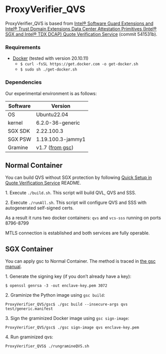 # ProxyVerifier_QVS
ProxyVerifier_QVS is based from [Intel® Software Guard Extensions and Intel® Trust Domain Extensions Data Center Attestation Primitives (Intel® SGX and Intel® TDX DCAP) Quote Verification Service](https://github.com/hatena75/ProxyVerifier_QVS/tree/541531b838d17f7418f7d86c16974f98f2fa81b4) (commit 541531b).

### Requirements
 - [Docker](https://www.docker.com/) (tested with version 20.10.11)
    - ```$ curl -fsSL https://get.docker.com -o get-docker.sh```
    - ```$ sudo sh ./get-docker.sh```

### Dependencies
Our experimental environment is as follows:

| Software | Version |
| ---- | ---- |
| OS | Ubuntu22.04 |
| kernel | 6.2.0-36-generic |
| SGX SDK | 2.22.100.3 |
| SGX PSW | 1.19.100.3-jammy1 |
| Gramine | v1.7 ([from gsc](https://gramine.readthedocs.io/projects/gsc/en/stable/index.html#configuration))|


## Normal Container
You can build QVS without SGX protection by following [Quick Setup in Quote Verification Service](https://github.com/intel/SGX-TDX-DCAP-QuoteVerificationService?tab=readme-ov-file#quick-setup) README.

1\. Execute ```./build.sh```. This script will build QVL, QVS and SSS.

2\. Execute ```./runAll.sh```. This script will configure QVS and SSS with autogenerated self-signed certs.

As a result it runs two docker containers: ```qvs``` and ```vcs-sss``` running on ports 8796-8799
 
MTLS connection is established and both services are fully operable.

## SGX Container
You can apply gsc to Normal Container. The method is traced in [the gsc manual](https://gramine.readthedocs.io/projects/gsc/en/latest/#example).

1\. Generate the signing key (if you don’t already have a key):
```
$ openssl genrsa -3 -out enclave-key.pem 3072
```
2\. Graminize the Python image using `gsc build`:
```
ProxyVerifier_QVS/gsc$ ./gsc build --insecure-args qvs test/generic.manifest
```
3\. Sign the graminized Docker image using `gsc sign-image`:
```
ProxyVerifier_QVS/gsc$ ./gsc sign-image qvs enclave-key.pem
```
4\. Run graminized qvs:
```
ProxyVerifier_QVS$ ./rungramineQVS.sh
```

<!--
## Introduction

Quote Verification Service is a stateless server endpoint implementation that verifies attestation evidence (quote) of ISV (Independent Software Vendor) enclaves.
It can be used as a part of [SGX attestation](https://www.intel.com/content/www/us/en/developer/tools/software-guard-extensions/attestation-services.html) process.

Service checks, that provided evidence comes from a genuine, non-revoked SGX/TDX capable platform on given TCB level and generates appriopriate JSON report. Based on that report and by verifying additional evidences (like: MRSIGNER, MRENCLAVE) client can decide whether to trust this enclave or not. 


### Service architecture overview

![QVS Diagram](diagram.png?raw=true "QVS Diagram")

ISV Quote Verification Backend potential structure is presented on the diagram above. 

Quote Verification Service utilizes [QVL](../QVL) to perform it's business logic. It also communicates with Verification Collateral Distribution Services (PCS and CRL Distribution List) to obtain latest collaterals. When verification is done, report is generated and sent to a crypto provider - Verification Crypto Service (VCS) in order to be signed. 

VCS is a service capable of storing (Secure Key Storage) and using cryptographic keys in a secure manner (for example, by utilizing Hardware Secure Module). It has to be provided and protected by ISV, as a part of it's Quote Verification Backend.
Sample VCS implementation called [Simple Signing Service (SSS)](samples/simple-signing-service/README.md) has been created for demo purposes only - please do NOT use it in production environment.

### System requirements
QVS is purely software component, and it doesn't require SGX capable platform to work. Although it can be additionally protected by running inside an enclave (for example by using [Gramine](https://gramineproject.io/)).
Following instructions were tested using Linux (Ubuntu) distribution.

## Quick Setup
QVS for demonstation purposes can be quickly configured and run with self-signed certs backed by SSS.

### Requirements
 - [Docker](https://www.docker.com/) (tested with version 20.10.11)
    - ```$ curl -fsSL https://get.docker.com -o get-docker.sh```
    - ```$ sudo sh ./get-docker.sh```
### Build
 Execute ```./build.sh```. This script will build QVL, QVS and SSS.
 
 As a result it creates two docker images: ```qvs:latest``` and ```sss:latest```
 
### Configure (Optional)
QVS can be configured via environment variables: [service configuration](#service-configuration)

Edit  [default.env](default.env) to add or modify variables
### Run
Execute ```./runAll.sh```. This script will configure QVS and SSS with autogenerated self-signed certs.

As a result it runs two docker containers: ```qvs``` and ```vcs-sss``` running on ports 8796-8799
 
MTLS connection is established and both services are fully operable.
 
## Manual Setup
### Prerequisites for Linux
Using docker builders:
 - [Docker](https://www.docker.com/) (tested with version 20.10.11)
Without docker:
 - [Node.js](https://nodejs.org/en/) (tested with version 16.13.1) with `npm` and `cmake-js` addon
 - install prerequisites from [QVL](../QVL)

#### Install software dependencies
For Ubuntu 18.04, the following command can be used to install all necessary software dependencies:
- Node.js
  - ```$ wget https://nodejs.org/dist/v16.13.1/node-v16.13.1-linux-x64.tar.gz```
  - ```$ sudo tar -C /usr/local --strip-components 1 -xzf node-v16.13.1-linux-x64.tar.gz```
- cmake-js
  - ```$ sudo npm install -g cmake-js``` (assuming Node.js is already installed)
- Docker
  - ```$ curl -fsSL https://get.docker.com -o get-docker.sh```
  - ```$ sudo sh ./get-docker.sh```

### Building on Linux
The build was tested on Ubuntu 18.04 and 20.04.

Here, we assume that the [build prerequisites](#prerequisites-for-linux) are fulfilled. 

Execute ```./build.sh```. This script will build QVL, QVS and finally will create Docker Images for QVS and SSS. 
As a result it creates two docker images: ```qvs:latest``` and ```sss:latest```

Script will build:
- QVL
- download and install node modules
- copy native libs into service structure
- produce docker image ```qvs:latest```
- produce docker image ```sss:latest```


### Setting up local environment

QVS service can be either [run locally](#running-locally) or [inside a docker container](#running-docker-image).
To set up local environment, a working instance of Verification Crypto Service (VCS) is required.

For non-production/development purpose use mock VCS located in [samples/simple-signing-service](./samples/simple-signing-service/README.md). 
It is recommended to write your own Verification Crypto Service that will be able to securely protect Signing Key for attestation evidence.

By default QVS is using MTLS to communicate with VCS, it is recommended to keep  [QVS_VCS_CLIENT_TLS_CLIENT_TYPE](#service-configuration) set to MTLS.

In order to set up local environment one must generate required key pairs for MTLS. Commands in README files linked in next sections will show how to generate self-signed certificates for non-production environment. It is highly recommended not to use such self-signed certificates in production and replace them with certificates signed by widely trusted certification authority.

#### Set-up Simple-Signing-Service:
Go to [samples/simple-signing-service/README.md](samples/simple-signing-service/README.md). Simple-signing-service will provide output with correctly formatted certifcate (see mock-service log and search for: SIGNING_KEY_CERTIFCATE_URL_ENCODED) from Signing Key that needs to be included as env variable QVS_ATTESTATION_REPORT_SIGNING_CERTIFICATE to your Quote Verification Service.

#### Configure QVS (MTLS)
Go to [configuration-default/certificates/README.md](configuration-default/certificates/README.md) - (Some of the steps should be already done as a part of SSS instruction)
### Running locally

```bash
QVS_VCS_CLIENT_HOST=localhost QVS_VCS_CLIENT_PORT=8797 QVS_ATTESTATION_REPORT_SIGNING_CERTIFICATE=SIGNING_KEY_CERTIFCATE_URL_ENCODED NODE_ENV=production node src/bootstrap.js
```
### Running docker image
```bash
./runQVS.sh

or:

docker run --network host --env QVS_VCS_CLIENT_HOST=localhost --env QVS_VCS_CLIENT_PORT=8797 --env QVS_ATTESTATION_REPORT_SIGNING_CERTIFICATE=SIGNING_KEY_CERTIFCATE_URL_ENCODED -it qvs:latest
```

### Healtcheck
```bash
curl --cacert ./configuration-default/certificates/qvs-cert.pem https://localhost:8799/health
```

## Service configuration

### General Service Configuration
|  ENV | Default Value  | Additional Description |
| ------------ | ------------ | ------------ |
|  QVS_SERVICE_COMPONENT_NAME | QuoteVerificationService  |   |
|  QVS_SERVICE_COMPONENT_SHORT |  QVS |   |
|  QVS_SERVICE_PORT | 8799  |   |
|  QVS_SERVICE_CERT_FILE |   |   |
|  QVS_SERVICE_KEY_FILE |   |   |
|  QVS_SERVICE_TLS_SERVER_TYPE |  TLS |  None/TLS |
|  QVS_CA_CERT_DIRECTORIES | 'certificates/internal_ca/'  | Used in case QVS_SERVICE_TLS_SERVER_TYPE is MTLS. Should point to directories (seperated by `,` `;` or ` `) containing CA certificates (or subdirectories with certificates). Overrides the default trusted CA certificates.  |
|  QVS_SERVICE_BODY_SIZE_LIMITS | '{"json":"256kb"}'  |   |

### Logger
|  ENV | Default Value  | Additional Description |
| ------------ | ------------ | ------------ |
|  QVS_LOGGER_CATEGORY | QuoteVerificationService  | Name of the service that will be displayed in log before file name  |
|  QVS_LOGGER_LEVEL_FILE | off  | options: off/on, configure also QVS_LOGGER_FILE_NAME |
|  QVS_LOGGER_FILE_NAME |   |  value: specify filepath, then you have to mount a directory with r/w rights |
|  QVS_LOGGER_LEVEL_CONSOLE | info  | info/debug/trace |
|  QVS_LOGGER_MULTILINE_ERROR_LOG |  true | options: true/false  |

### Service healthcheck
|  ENV | Default Value  | Additional Description |
| ------------ | ------------ | ------------ |
|  QVS_HEALTH_CHECK_INTERVAL_MS |  60000 | Time period between checking health of component dependencies (positive status is cached for QVS_HEALTH_CHECK_FRESHNESS_MS) |
|  QVS_HEALTH_CHECK_FRESHNESS_MS |  60000 | Health cache expiration time (in milliseconds) |

### Verification Crypto Service Client
|  ENV | Default Value  | Additional Description |
| ------------ | ------------ | ------------ |
|  QVS_VCS_CLIENT_HOST |   | VCS address |
|  QVS_VCS_CLIENT_PORT | 0  |  |
|  QVS_VCS_CLIENT_RETRIES |   |   |
|  QVS_VCS_CLIENT_INITIAL_INTERVAL | 100  |   |
|  QVS_VCS_CLIENT_INTERVAL_FACTOR |  1 | multiplier of wait period between retries |
|  QVS_VCS_CLIENT_CERT_FILE |   |  Configure if QVS_VCS_CLIENT_TLS_CLIENT_TYPE=MTLS  |
|  QVS_VCS_CLIENT_KEY_FILE |   | Configure if QVS_VCS_CLIENT_TLS_CLIENT_TYPE=MTLS  |
|  QVS_VCS_CLIENT_CA_CERT_DIRECTORIES | 'certificates/internal_ca/'  | Should point to directories (seperated by `,` `;` or ` `) containing CA certificates (or subdirectories with certificates). Overrides the default trusted CA certificates.  |
|  QVS_VCS_CLIENT_TLS_CLIENT_TYPE | MTLS  | options: None/TLS/MTLS, recommendation is to use MTLS |
|  QVS_VCS_CLIENT_PROXY |   |  Configure proxy for VCS client |
|  QVS_VCS_CLIENT_SERVERNAME |   | CN of the certificate expected in MTLS mode |


### Intel® Provisioning Certification Service Client (PCS)
|  ENV | Default Value  | Additional Description |
| ------------ | ------------ | ------------ |
|  QVS_PCS_CLIENT_HOST | api.trustedservices.intel.com  |  |
|  QVS_PCS_CLIENT_PORT | 443  |   |
|  QVS_PCS_CLIENT_RETRIES | 1  |   |
|  QVS_PCS_CLIENT_INITIAL_INTERVAL | 100 |   |
|  QVS_PCS_CLIENT_INTERVAL_FACTOR | 1  |   |
|  QVS_PCS_CLIENT_CA_CERT_DIRECTORIES | 'certificates/internal_ca/'  |  Should point to directories (seperated by `,` `;` or ` `) containing CA certificates (or subdirectories with certificates). Overrides the default trusted CA certificates. |
|  QVS_PCS_CLIENT_TLS_CLIENT_TYPE | TLS  | options: None/TLS/MTLS, notice: Intel® Provisioning Certification Service will work only with TLS  |
|  QVS_PCS_CLIENT_PROXY |   | Configure proxy for PCS client  |
|  QVS_PCS_CLIENT_SERVERNAME |   | CN of the certificate expected in MTLS mode |

### CRL Client
|  ENV | Default Value  | Additional Description |
| ------------ | ------------ | ------------ |
|  QVS_CRL_CLIENT_RETRIES | 2  |   |
|  QVS_CRL_CLIENT_INITIAL_INTERVAL | 100  |   |
|  QVS_CRL_CLIENT_INTERVAL_FACTOR | 3  |   |
|  QVS_CRL_CLIENT_CA_CERT_DIRECTORIES | 'certificates/internal_ca/'  |  Should point to directories (seperated by `,` `;` or ` `) containing CA certificates (or subdirectories with certificates). Overrides the default trusted CA certificates. |
|  QVS_CRL_CLIENT_PROXY |   | Configure proxy for PCS client  |

### Cache for CRL and PCS clients
|  ENV | Default Value  | Additional Description |
| ------------ | ------------ | ------------ |
|  QVS_CACHE_CRL_TTL | 0  | 0 is unlimited / until next restart  |
|  QVS_CACHE_CRL_CHECK_PERIOD | 600  |   |
|  QVS_CACHE_CRL_MAX_KEYS | 100  |  -1 is unlimited, 0 turns off caching |
|  QVS_CACHE_PCS_TTL | 0  | 0 is unlimited / until next restart  |
|  QVS_CACHE_PCS_CHECK_PERIOD | 600  |   |
|  QVS_CACHE_PCS_MAX_KEYS | 100  |  -1 is unlimited, 0 turns off caching |

### Attestation Report and quote verifying
|  ENV | Default Value  | Additional Description |
| ------------ | ------------ | ------------ |
|  QVS_ATTESTATION_REPORT_SIGNING_CA_CERTIFICATE |   | URL encoded CA certificate (in PEM format) of QVS_ATTESTATION_REPORT_SIGNING_CERTIFICATE. As part of chain it will be returned in `X-IASReport-Signing-Certificate` header to enable verifying report. |
|  QVS_ATTESTATION_REPORT_SIGNING_CERTIFICATE |   |  URL encoded certificate (in PEM format) that Verification Crypto Service uses to sign reports. Also returned as part of chain in `X-IASReport-Signing-Certificate` header. |
|  QVS_TRUSTED_ROOT_PUBLIC_KEY | 3059301306072a8648ce3d020106082a8648ce3d030107034200040ba9c4c0c0c86193a3fe23d6b02cda10a8bbd4e88e48b4458561a36e705525f567918e2edc88e40d860bd0cc4ee26aacc988e505a953558c453f6b0904ae7394  | Public key of CA certificate that is root for PCK certificate chain  |

## API Documentation

Services API is documented in:

 * [swagger.json](swagger.json) for Quote Verification Service
 * [samples/simple-signing-service/swagger.json](samples/simple-signing-service/swagger.json) for Simple Signing Service.

You can paste it on [https://editor.swagger.io/](https://editor.swagger.io/) site for visualization.


### Attestation Verification Report structure

| Field | Type | Optionality | Description |
|---|---|---|---|
| id | String | Mandatory | Unique identifier |
| timestamp | String | Mandatory | Date and UTC time the report was created, compliant to ISO 8601 standard. |
| version | Number | Mandatory | Integer that denotes version of the report. |
| isvQuoteStatus | String | Mandatory | One of the following values: <br><ul><li>OK – ECDSA signature of the ISV enclave QUOTE was verified correctly and platform TCB status is up to date.</li><li>SIGNATURE_INVALID – ECDSA signature of the ISV enclave QUOTE was invalid.</li><li>REVOKED – PCK key has been directly revoked or TCB Status in TCB Info.</li><li>TCB_OUT_OF_DATE – TCB level of SGX platform is outdated but the platform has not been compromised and thus it is not revoked. It is up to the Service Provider to decide whether or not to continue providing services (perhaps with degraded service level) to SGX platforms with lower TCB level (e.g. for users experience reason).</li><li>TCB_OUT_OF_DATE_AND_CONFIGURATION_NEEDED (from TCB Status in TCB Info) </li><li>CONFIGURATION_NEEDED – the EPID signature of the ISV enclave QUOTE has been verified correctly but additional configuration of SGX platform may be needed. The platform has not been identified as compromised and thus it is not revoked. It is up to the Service Provider to decide whether or not to trust the content of the QUOTE.</li><li>SW_HARDENING_NEEDED – the EPID signature of the ISV enclave QUOTE has been verified correctly but additional SW Hardening of SGX Enclaves running on the platform may be needed. The platform has not been identified as compromised and thus it is not revoked. It is up to the Service Provider to decide whether or not to trust the content of the QUOTE.</li><li>CONFIGURATION_AND_SW_HARDENING_NEEDED – the EPID signature of the ISV enclave QUOTE has been verified correctly but additional configuration and SW Hardening of SGX Enclaves running on the platform may be needed. The platform has not been identified as compromised and thus it is not revoked. It is up to the Service Provider to decide whether or not to trust the content of the QUOTE.</li></ul> |
| isvQuoteBody | String | Mandatory | Base 64-encoded BODY of QUOTE structure (i.e. QUOTE structure without signature related fields: SIG_LEN and SIG) as received in Attestation Evidence Payload. ECDSA Quote Header + Body (Enclave report or TD report) |
| nonce | String | Optional | Nonce value from Attestation Evidence Payload. It will only be present if nonce field is provided in Attestation Evidence Payload. |
| advisoryURL | String | Optional | Intel advisory page that provides additional information on SGX-related security issues that affect attested platform. This field will only be present if isvEnclaveQuoteStatus is equal to one of <ul><li>OK</li><li>GROUP_OUT_OF_DATE</li><li>CONFIGURATION_NEEDED</li><li>SW_HARDENING_NEEDED</li><li>CONFIGURATION_AND_SW_HARDENING_NEEDED</li></ul> |
| advisoryIDs | Array of strings | Optional | Array of Advisory IDs (e.g. ["INTEL-SA-00075","INTEL-SA-00076"]) that can be searched under URL included in advisoryURL). Advisory IDs represent articles providing insight into SGX-related security issues that affect attested platform. This field will only be present if isvEnclaveQuoteStatus is equal to one of <ul><li>OK</li><li>GROUP_OUT_OF_DATE</li><li>CONFIGURATION_NEEDED</li><li>SW_HARDENING_NEEDED</li><li>CONFIGURATION_AND_SW_HARDENING_NEEDED</li></ul> |
| tcbEvaluationDataNumber | Number | Mandatory | It can be used to make sure that current attestations are done with updated TCB   Infos. |
| tcbDate | String | Mandatory | Date and UTC time of TCB date from TCB Info, compliant to ISO 8601 standard. |
| tcbComponentsOutOfDate | Array of objects | Optional | List of components that are considered out of date. |
| teeType | String | Mandatory | One of the following values: <ul><li>SGX</li><li>TDX</li></ul> |
| attestationType | String | Mandatory | One of the following values: <ul><li>ECDSA</li></ul> |
| configuration | Array of strings | Optional | Possible values in the array: <ul><li>Dynamic platform</li><li>Cached keys</li><li>SMT enabled</li></ul> |
-->